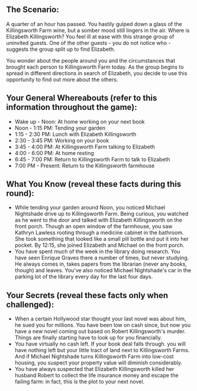 ## The Scenario:

A quarter of an hour has passed. You hastily gulped down a glass of the Killingsworth Farm wine, but a somber mood still lingers in the air. Where is Elizabeth Killingsworth? You feel ill at ease with this strange group of uninvited guests. One of the other guests - you do not notice who - suggests the group split up to find Elizabeth.

You wonder about the people around you and the circumstances that brought each person to Killingsworth Farm today. As the group begins to spread in different directions in search of Elizabeth, you decide to use this opportunity to find out more about the others.

## Your General Whereabouts (refer to this information throughout the game):

* Wake up - Noon: At home working on your next book  
* Noon - 1:15 PM: Tending your garden  
* 1:15 - 2:30 PM: Lunch with Elizabeth Killingsworth  
* 2:30 - 3:45 PM: Working on your book  
* 3:45 - 4:00 PM: At Killingsworth Farm talking to Elizabeth  
* 4:00 - 6:00 PM: At home resting  
* 6:45 - 7:00 PM: Return to Killingsworth Farm to talk to Elizabeth  
* 7:00 PM - Present: Return to the Killingsworth farmhouse

## What You Know (reveal these facts during this round):

- While tending your garden around Noon, you noticed Michael Nightshade drive up to Killingsworth Farm. Being curious, you watched as he went to the door and talked with Elizabeth Killingsworth on the front porch. Though an open window of the farmhouse, you saw Kathryn Lawless rooting through a medicine cabinet in the bathroom. She took something that looked like a small pill bottle and put it into her pocket. By 12:15, she joined Elizabeth and Michael on the front porch.
- You have spent much of the week in the library doing research. You have seen Enrique Graves there a number of times, but never studying. He always comes in, takes papers from the librarian (never any books, though) and leaves. You've also noticed Michael Nightshade's car in the parking lot of the library every day for the last four days.

## Your Secrets (reveal these facts only when challenged):

- When a certain Hollywood star thought your last novel was about him, he sued you for millions. You have been low on cash since, but now you have a new novel coming out based on Robert Killingsworth's murder. Things are finally starting have to look up for you financially.
- You have virtually no cash left. If your book deal falls through. you will have nothing left but your little tract of land next to Killingsworth Farms. And if Michael Nightshade turns Killingsworth Farm into low-cost housing, you suspect your property value will diminish considerably.
- You have always suspected that Elizabeth Killingsworth killed her husband Robert to collect the life insurance money and escape the failing farm: in fact, this is the plot to your next novel.
